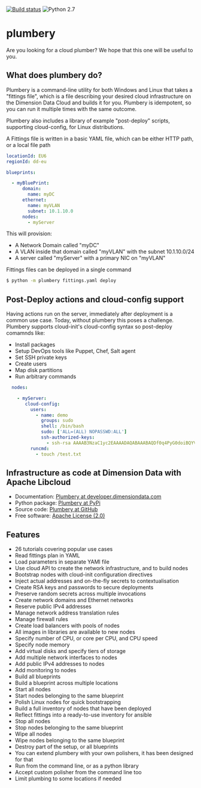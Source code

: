 [![Build status](https://img.shields.io/travis/DimensionDataCBUSydney/plumbery.svg)](https://travis-ci.org/DimensionDataCBUSydney/plumbery)  ![Python 2.7](https://img.shields.io/badge/python-2.7-blue.svg)

# plumbery

Are you looking for a cloud plumber? We hope that this one will be useful to
you.

## What does plumbery do?

Plumbery is a command-line utility for both Windows and Linux that takes a "fittings file", which is a file describing your desired cloud infrastructure on the Dimension Data Cloud and builds it for you.
Plumbery is idempotent, so you can run it multiple times with the same outcome.

Plumbery also includes a library of example "post-deploy" scripts, supporting cloud-config, for Linux distributions.

A Fittings file is written in a basic YAML file, which can be either HTTP path, or a local file path

```yaml
locationId: EU6
regionId: dd-eu

blueprints:

  - myBluePrint:
      domain:
        name: myDC
      ethernet:
        name: myVLAN
        subnet: 10.1.10.0
      nodes:
        - myServer
```

This will provision:

* A Network Domain called "myDC"
* A VLAN inside that domain called "myVLAN" with the subnet 10.1.10.0/24
* A server called "myServer" with a primary NIC on "myVLAN"

Fittings files can be deployed in a single command

```bash
$ python -m plumbery fittings.yaml deploy
```

## Post-Deploy actions and cloud-config support

Having actions run on the server, immediately after deployment is a common use case. Today, without plumbery this poses a challenge. Plumbery supports cloud-init's cloud-config syntax so post-deploy comamnds like:

* Install packages
* Setup DevOps tools like Puppet, Chef, Salt agent
* Set SSH private keys
* Create users
* Map disk partitions
* Run arbitrary commands

```yaml
  nodes:

    - myServer:
       cloud-config:
         users:
           - name: demo
             groups: sudo
             shell: /bin/bash
             sudo: ['ALL=(ALL) NOPASSWD:ALL']
             ssh-authorized-keys:
               - ssh-rsa AAAAB3NzaC1yc2EAAAADAQABAAABAQDf0q4PyG0doiBQYV7OlOxbRjle026hJPBWD+eKHWuVXIpAiQlSElEBqQn0pOqNJZ3IBCvSLnrdZTUph4czNC4885AArS9NkyM7lK27Oo8RV888jWc8hsx4CD2uNfkuHL+NI5xPB/QT3Um2Zi7GRkIwIgNPN5uqUtXvjgA+i1CS0Ku4ld8vndXvr504jV9BMQoZrXEST3YlriOb8Wf7hYqphVMpF3b+8df96Pxsj0+iZqayS9wFcL8ITPApHi0yVwS8TjxEtI3FDpCbf7Y/DmTGOv49+AWBkFhS2ZwwGTX65L61PDlTSAzL+rPFmHaQBHnsli8U9N6E4XHDEOjbSMRX user@example.com
         runcmd:
           - touch /test.txt
```

## Infrastructure as code at Dimension Data with Apache Libcloud

* Documentation: [Plumbery at developer.dimensiondata.com](https://developer.dimensiondata.com/display/PLUM/Getting+started)
* Python package: [Plumbery at PyPi](https://pypi.python.org/pypi/plumbery)
* Source code: [Plumbery at GitHub](https://github.com/DimensionDataCBUSydney/plumbery)
* Free software: [Apache License (2.0)](http://www.apache.org/licenses/LICENSE-2.0)

## Features

* 26 tutorials covering popular use cases
* Read fittings plan in YAML
* Load parameters in separate YAMl file
* Use cloud API to create the network infrastructure, and to build nodes
* Bootstrap nodes with cloud-init configuration directives
* Inject actual addresses and on-the-fly secrets to contextualisation
* Create RSA keys and passwords to secure deployments
* Preserve random secrets across multiple invocations
* Create network domains and Ethernet networks
* Reserve public IPv4 addresses
* Manage network address translation rules
* Manage firewall rules
* Create load balancers with pools of nodes
* All images in libraries are available to new nodes
* Specify number of CPU, or core per CPU, and CPU speed
* Specify node memory
* Add virtual disks and specify tiers of storage
* Add multiple network interfaces to nodes
* Add public IPv4 addresses to nodes
* Add monitoring to nodes
* Build all blueprints
* Build a blueprint across multiple locations
* Start all nodes
* Start nodes belonging to the same blueprint
* Polish Linux nodes for quick bootstrapping
* Build a full inventory of nodes that have been deployed
* Reflect fittings into a ready-to-use inventory for ansible
* Stop all nodes
* Stop nodes belonging to the same blueprint
* Wipe all nodes
* Wipe nodes belonging to the same blueprint
* Destroy part of the setup, or all blueprints
* You can extend plumbery with your own polishers, it has been designed for that
* Run from the command line, or as a python library
* Accept custom polisher from the command line too
* Limit plumbing to some locations if needed



